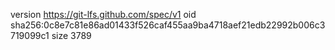 version https://git-lfs.github.com/spec/v1
oid sha256:0c8e7c81e86ad01433f526caf455aa9ba4718aef21edb22992b006c3719099c1
size 3789
